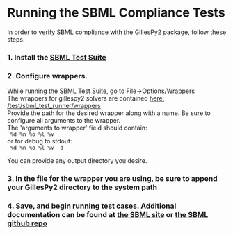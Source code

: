 # Running the SBML Compliance Tests  
  
In order to verify SBML compliance with the GillesPy2 package, follow these steps.  
  
### 1. Install the [SBML Test Suite](http://sbml.org/Software/SBML_Test_Suite)  
  
### 2. Configure wrappers. 
While running the SBML Test Suite, go to File->Options/Wrappers  
The wrappers for gillespy2 solvers are contained [here: /test/sbml_test_runner/wrappers ](/test/sbml_test_runner/wrappers)  
Provide the path for the desired wrapper along with a name.
Be sure to configure all arguments to the wrapper.  
The 'arguments to wrapper' field should contain:  
``` %d %n %o %l %v```  
or for debug to stdout:  
``` %d %n %o %l %v -d```  
  
You can provide any output directory you desire.

### 3. In the file for the wrapper you are using, be sure to append your GillesPy2 directory to the system path

### 4. Save, and begin running test cases.  Additional documentation can be found at [the SBML site](http://sbml.org/Software/SBML_Test_Suite) or [the SBML github repo](https://github.com/sbmlteam/sbml-test-suite/)
